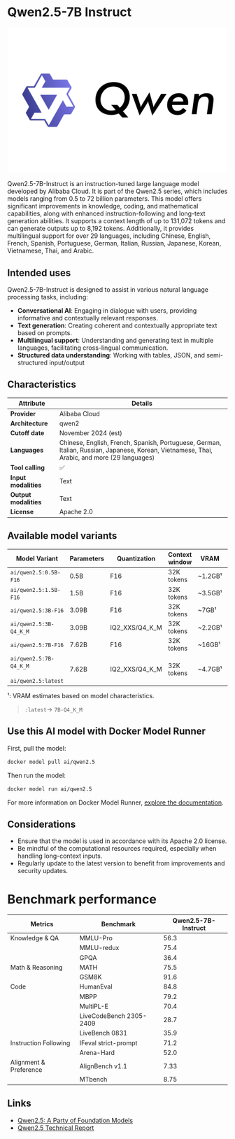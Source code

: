 
# Qwen2.5-7B Instruct

![logo](https://github.com/docker/model-cards/raw/refs/heads/main/logos/qwen-280x184-overview@2x.svg)

Qwen2.5-7B-Instruct is an instruction-tuned large language model developed by Alibaba Cloud. It is part of the Qwen2.5 series, which includes models ranging from 0.5 to 72 billion parameters. This model offers significant improvements in knowledge, coding, and mathematical capabilities, along with enhanced instruction-following and long-text generation abilities. It supports a context length of up to 131,072 tokens and can generate outputs up to 8,192 tokens. Additionally, it provides multilingual support for over 29 languages, including Chinese, English, French, Spanish, Portuguese, German, Italian, Russian, Japanese, Korean, Vietnamese, Thai, and Arabic.

## Intended uses

Qwen2.5-7B-Instruct is designed to assist in various natural language processing tasks, including:

- **Conversational AI**: Engaging in dialogue with users, providing informative and contextually relevant responses.
- **Text generation**: Creating coherent and contextually appropriate text based on prompts.
- **Multilingual support**: Understanding and generating text in multiple languages, facilitating cross-lingual communication.
- **Structured data understanding**: Working with tables, JSON, and semi-structured input/output


## Characteristics

| Attribute             | Details            |
|---------------------- |--------------------|
| **Provider**          | Alibaba Cloud      |
| **Architecture**      | qwen2              |
| **Cutoff date**       | November 2024 (est)|
| **Languages**         | Chinese, English, French, Spanish, Portuguese, German, Italian, Russian, Japanese, Korean, Vietnamese, Thai, Arabic, and more (29 languages) |
| **Tool calling**      | ✅                 |
| **Input modalities**  | Text               |
| **Output modalities** | Text               |
| **License**           | Apache 2.0         |

## Available model variants

| Model Variant                                    | Parameters | Quantization     | Context window | VRAM     | Size   |
|--------------------------------------------------|------------|------------------|----------------|----------|--------|
| `ai/qwen2.5:0.5B-F16`                            | 0.5B       | F16              | 32K tokens     | ~1.2GB¹  | 0.99GB |
| `ai/qwen2.5:1.5B-F16`                            | 1.5B       | F16              | 32K tokens     | ~3.5GB¹  | 3.09GB |
| `ai/qwen2.5:3B-F16`                              | 3.09B      | F16              | 32K tokens     | ~7GB¹    | 6.18GB |
| `ai/qwen2.5:3B-Q4_K_M`                           | 3.09B      | IQ2_XXS/Q4_K_M   | 32K tokens     | ~2.2GB¹  | 1.93GB |
| `ai/qwen2.5:7B-F16`                              | 7.62B      | F16              | 32K tokens     | ~16GB¹   | 15.24GB|
| `ai/qwen2.5:7B-Q4_K_M`<br><br>`ai/qwen2.5:latest`| 7.62B      | IQ2_XXS/Q4_K_M   | 32K tokens     | ~4.7GB¹  | 4.68GB |

¹: VRAM estimates based on model characteristics.

> `:latest`→ `7B-Q4_K_M`

## Use this AI model with Docker Model Runner

First, pull the model:

```bash
docker model pull ai/qwen2.5
```

Then run the model:

```bash
docker model run ai/qwen2.5
```

For more information on Docker Model Runner, [explore the documentation](https://docs.docker.com/desktop/features/model-runner/).

## Considerations

- Ensure that the model is used in accordance with its Apache 2.0 license.
- Be mindful of the computational resources required, especially when handling long-context inputs.
- Regularly update to the latest version to benefit from improvements and security updates.

# Benchmark performance

| Metrics                   | Benchmark                | Qwen2.5-7B-Instruct |
|---------------------------|--------------------------|---------------------|
| Knowledge & QA            | MMLU-Pro                 | 56.3                |
|                           | MMLU-redux               | 75.4                |
|                           | GPQA                     | 36.4                |
| Math & Reasoning          | MATH                     | 75.5                |
|                           | GSM8K                    | 91.6                |
| Code                      | HumanEval                | 84.8                |
|                           | MBPP                     | 79.2                |
|                           | MultiPL-E                | 70.4                |
|                           | LiveCodeBench 2305-2409  | 28.7                |
|                           | LiveBench 0831           | 35.9                |
| Instruction Following     | IFeval strict-prompt     | 71.2                |
|                           | Arena-Hard               | 52.0                |
| Alignment & Preference    | AlignBench v1.1          | 7.33                |
|                           | MTbench                  | 8.75                |

## Links

- [Qwen2.5: A Party of Foundation Models](https://qwenlm.github.io/blog/qwen2.5/)
- [Qwen2.5 Technical Report](https://arxiv.org/abs/2412.15115)
